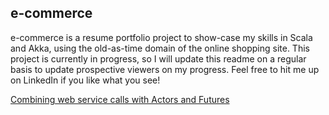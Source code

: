 ## e-commerce

e-commerce is a resume portfolio project to show-case my skills in Scala and Akka, using the old-as-time domain of the online shopping site. This project is currently in progress, so I will update this readme on a regular basis to update prospective viewers on my progress. Feel free to hit me up on LinkedIn if you like what you see!


[Combining web service calls with Actors and Futures](actors-futures-cats.md)
